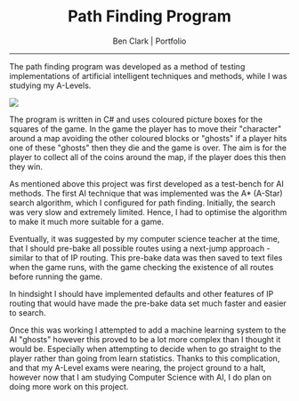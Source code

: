 <div style="text-align: center">
  <h1>Path Finding Program</h1>
  <p>Ben Clark | Portfolio</p>
</div>

---

The path finding program was developed as a method of testing implementations of artificial intelligent techniques and methods, while I was studying my A-Levels.

<img src="https://benclark158.github.io/docs/projects/imgs/aiGame1.jpg">

The program is written in C# and uses coloured picture boxes for the squares of the game. In the game the player has to move their "character" around a map avoiding the other coloured blocks or "ghosts" if a player hits one of these "ghosts" then they die and the game is over. The aim is for the player to collect all of the coins around the map, if the player does this then they win.

As mentioned above this project was first developed as a test-bench for AI methods. The first AI technique that was implemented was the A* (A-Star) search algorithm, which I configured for path finding. Initially, the search was very slow and extremely limited. Hence, I had to optimise the algorithm to make it much more suitable for a game. 

Eventually, it was suggested by my computer science teacher at the time, that I should pre-bake all possible routes using a next-jump approach - similar to that of IP routing. This pre-bake data was then saved to text files when the game runs, with the game checking the existence of all routes before running the game.

In hindsight I should have implemented defaults and other features of IP routing that would have made the pre-bake data set much faster and easier to search.

Once this was working I attempted to add a machine learning system to the AI "ghosts" however this proved to be a lot more complex than I thought it would be. Especially when attempting to decide when to go straight to the player rather than going from learn statistics. Thanks to this complication, and that my A-Level exams were nearing, the project ground to a halt, however now that I am studying Computer Science with AI, I do plan on doing more work on this project.